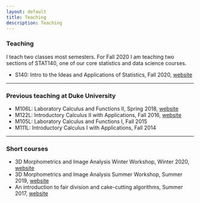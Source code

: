 ```yaml
---
layout: default
title: Teaching
description: Teaching
---
```

### Teaching

I teach two classes most semesters. For Fall 2020 I am teaching two sections of STAT140, one of our core statistics and data science courses.

* S140: Intro to the Ideas and Applications of Statistics, Fall 2020, [website](https://sshanshans.github.io/stat140/)

<hr />

### Previous teaching at Duke University

* M106L: Laboratory Calculus and Functions II, Spring 2018, [website](/math106/index.html)
* M122L:  Introductory Calculus II with Applications, Fall 2016, [website](/calculus2/index.html)
* M105L: Laboratory Calculus and Functions I, Fall 2015
* M111L:  Introductory Calculus I with Applications, Fall 2014

<hr />

### Short courses

* 3D Morphometrics and Image Analysis Winter Workshop, Winter 2020, [website](https://slicermorph.github.io/2020_Winter_Workshop/)
* 3D Morphometrics and Image Analysis Summer Workshop, Summer 2019, [website](https://slicermorph.github.io/2019_Summer_Workshop/)
* An introduction to fair division and cake-cutting algorithms, Summer 2017, [website](/swim.html)





<br/>
<br/>
<br/>
<br/>
<br/>
